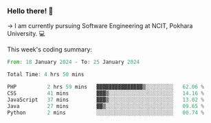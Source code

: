 ### Hello there! 👋

-> I am currently pursuing Software Engineering at NCIT, Pokhara University. 💻


This week's coding summary:
<!--START_SECTION:waka-->

```rust
From: 18 January 2024 - To: 25 January 2024

Total Time: 4 hrs 50 mins

PHP          2 hrs 59 mins   ▓▓▓▓▓▓▓▓▓▓▓▓▓▓▓▒░░░░░░░░░   62.06 %
CSS          41 mins         ▓▓▓▒░░░░░░░░░░░░░░░░░░░░░   14.16 %
JavaScript   37 mins         ▓▓▓▒░░░░░░░░░░░░░░░░░░░░░   13.02 %
Java         27 mins         ▓▓▒░░░░░░░░░░░░░░░░░░░░░░   09.65 %
Python       2 mins          ░░░░░░░░░░░░░░░░░░░░░░░░░   00.74 %
```

<!--END_SECTION:waka-->
